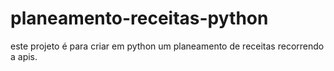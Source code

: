# planeamento-receitas-python
este projeto é para criar em python um planeamento de receitas recorrendo a apis.
